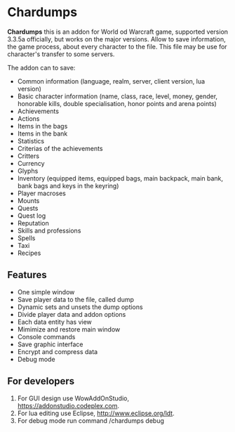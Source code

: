 # Chardumps #

**Chardumps** this is an addon for World od Warcraft game, supported version 3.3.5a officially, but works on the major versions. Allow to save information, the game process, about every character to the file. This file may be use for character's transfer to some servers.

The addon can to save:

- Common information (language, realm, server, client version, lua version)
- Basic character information (name, class, race, level, money, gender, honorable kills, double specialisation, honor points and arena points)
- Achievements
- Actions
- Items in the bags
- Items in the bank
- Statistics
- Criterias of the achievements
- Critters
- Currency
- Glyphs
- Inventory (equipped items, equipped bags, main backpack, main bank, bank bags and keys in the keyring)
- Player macroses
- Mounts
- Quests
- Quest log
- Reputation
- Skills and professions
- Spells
- Taxi
- Recipes


## Features
- One simple window
- Save player data to the file, called dump
- Dynamic sets and unsets the dump options
- Divide player data and addon options
- Each data entity has view
- Mimimize and restore main window
- Console commands
- Save graphic interface
- Encrypt and compress data
- Debug mode


## For developers

1. For GUI design use WowAddOnStudio, https://addonstudio.codeplex.com.
2. For lua editing use Eclipse, http://www.eclipse.org/ldt.
3. For debug mode run command /chardumps debug
